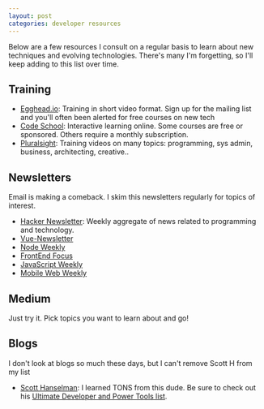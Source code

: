 ```yaml
---
layout: post
categories: developer resources
---
```


Below are a few resources I consult on a regular basis to learn about new techniques and evolving technologies.  There's many I'm forgetting, so I'll keep adding to this list over time.

## Training

* [Egghead.io](https://egghead.io): Training in short video format.  Sign up for the mailing list and you'll often been alerted for free courses on new tech
* [Code School](https://www.codeschool.com/): Interactive learning online.  Some courses are free or sponsored.  Others require a monthly subscription.
* [Pluralsight](http://pluralsight.com/training): Training videos on many topics: programming, sys admin, business, architecting, creative.. 

## Newsletters

Email is making a comeback. I skim this newsletters regularly for topics of interest.

* [Hacker Newsletter](http://www.hackernewsletter.com/): Weekly aggregate of news related to programming and technology.
* [Vue-Newsletter](https://www.getrevue.co/profile/vuenewsletter)
* [Node Weekly](http://nodeweekly.com)
* [FrontEnd Focus](http://frontendfocus.co)
* [JavaScript Weekly](http://frontendfocus.co/)
* [Mobile Web Weekly](https://mobilewebweekly.com)

## Medium

Just try it.  Pick topics you want to learn about and go!

## Blogs

I don't look at blogs so much these days, but I can't remove Scott H from my list

* [Scott Hanselman](http://www.hanselman.com/): I learned TONS from this dude.  Be sure to check out his [Ultimate Developer and Power Tools list](http://www.hanselman.com/blog/ScottHanselmans2014UltimateDeveloperAndPowerUsersToolListForWindows.aspx).
